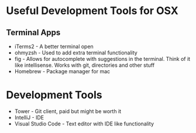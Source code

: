 # Useful Development Tools for OSX

## Terminal Apps
* iTerms2 - A better terminal open
* ohmyzsh - Used to add extra terminal functionality
* fig - Allows for autocomplete with suggestions in the terminal. Think of it like intellisense. Works with git, directories and other stuff
* Homebrew - Package manager for mac

# Development Tools
* Tower - Git client, paid but might be worth it
* IntelliJ - IDE
* Visual Studio Code - Text editor with IDE like functionality
